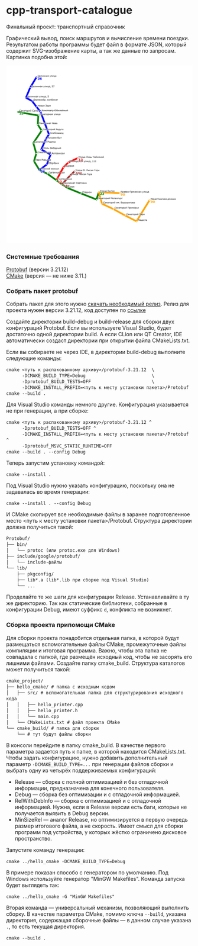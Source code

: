 # cpp-transport-catalogue
Финальный проект: транспортный справочник

Графический вывод, поиск маршрутов и вычисление времени поездки.
Результатом работы программы будет файл в формате JSON, который содержит SVG-изображение карты, а так же данные по запросам. Картинка подобна этой:

![картинка](https://github.com/MikhailMos/MikhailMos/blob/main/images/TrasportCatalogue.png)

### Системные требования

[Protobuf](https://protobuf.dev/ "Документация по протоколу") (версии 3.21.12)</br>
[CMake](https://cmake.org/download/ "Cкачать") (версия — не ниже 3.11.)

### Собрать пакет protobuf

Собрать пакет для этого нужно [скачать необходимый релиз](https://github.com/protocolbuffers/protobuf).
Релиз для проекта нужен версии 3.21.12, код доступен по [ссылке](https://github.com/protocolbuffers/protobuf/releases/tag/v21.12)

Создайте директории build-debug и build-release для сборки двух конфигураций Protobuf. Если вы используете Visual Studio, будет достаточно одной директории build. А если CLion или QT Creator, IDE автоматически создаст директории при открытии файла CMakeLists.txt. 

Если вы собираете не через IDE, в директории build-debug выполните следующие команды:

```
cmake <путь к распакованному архиву>/protobuf-3.21.12  \
      -DCMAKE_BUILD_TYPE=Debug                         \
      -Dprotobuf_BUILD_TESTS=OFF                       \
      -DCMAKE_INSTALL_PREFIX=<путь к месту установки пакета>/Protobuf
cmake --build .
```

Для Visual Studio команды немного другие. Конфигурация указывается не при генерации, а при сборке:

```
cmake <путь к распакованному архиву>/protobuf-3.21.12 ^
      -Dprotobuf_BUILD_TESTS=OFF ^
      -DCMAKE_INSTALL_PREFIX=<путь к месту установки пакета>/Protobuf ^
      -Dprotobuf_MSVC_STATIC_RUNTIME=OFF
cmake --build . --config Debug
```

Теперь запустим установку командой:

```
cmake --install . 
```

Под Visual Studio нужно указать конфигурацию, поскольку она не задавалась во время генерации:

```
cmake --install . --config Debug 
```

И CMake скопирует все необходимые файлы в заранее подготовленное место <путь к месту установки пакета>/Protobuf. Структура директории должна получиться такой:

```
Protobuf/
├── bin/
│   └── protoc (или protoc.exe для Windows)
├── include/google/protobuf/
│   └── include-файлы
└── lib/
    ├── pkgconfig/
    ├── lib*.a (lib*.lib при сборке под Visual Studio)
    └── ...
```

Проделайте те же шаги для конфигурации Release. Устанавливайте в ту же директорию. Так как статические библиотеки, собранные в конфигурации Debug, имеют суффикс `d`, конфликта не возникнет.


### Сборка проекта припомощи CMake

Для сборки проекта понадобится отдельная папка, в которой будут размещаться вспомогательные файлы CMake, промежуточные файлы компиляции и итоговая программа. Важно, чтобы эта папка не совпадала с папкой, где размещён исходный код, чтобы не засорять его лишними файлами. Создайте папку cmake_build. Структура каталогов может получиться такой:

```
cmake_project/
├── hello_cmake/ # папка с исходным кодом
│   ├── src/ # вспомогательная папка для структурирования исходного кода
│   │   ├── hello_printer.cpp
│   │   ├── hello_printer.h
│   │   └── main.cpp
│   └── CMakeLists.txt # файл проекта CMake
└── cmake_build/ # папка для сборки
    └── # тут будут файлы сборки
```

В консоли перейдите в папку cmake_build.
В качестве первого параметра задается путь к папке, в которой находится CMakeLists.txt.
Чтобы задать конфигурацию, нужно добавить дополнительный параметр `-DCMAKE_BUILD_TYPE=...` при генерации файлов сборки и выбрать одну из четырёх поддерживаемых конфигураций:

- Release — сборка с полной оптимизацией и без отладочной информации, предназначена для конечного пользователя.
- Debug — сборка без оптимизации и с отладочной информацией.
- RelWithDebInfo — сборка с оптимизацией и с отладочной информацией. Нужна, если в Release версии есть баги, которые не получается выявить в Debug версии.
- MinSizeRel — аналог Release, но оптимизируется в первую очередь размер итогового файла, а не скорость. Имеет смысл для сборки программ под устройства, у которых жёстко ограничено дисковое пространство.

Запустите команду генерации:

```
cmake ../hello_cmake -DCMAKE_BUILD_TYPE=Debug
```

В примере показан способо с генератором по умолчанию. Под Windows используйте генератор "MinGW Makefiles". Команда запуска будет выглядеть так:

```
cmake ../hello_cmake -G "MinGW Makefiles"
```

Вторая команда — универсальный механизм, позволяющий выполнить сборку.
В качестве параметра CMake, помимо ключа `--build`, указана директория, содержащая сборочные файлы — в данном случае указана `.`, то есть текущая директория.

```
cmake --build . 
```
